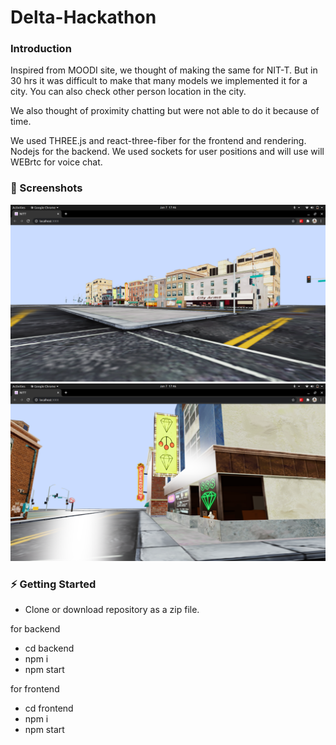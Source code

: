# Delta-Hackathon

### Introduction
Inspired from MOODI site, we thought of making the same for NIT-T. But in 30 hrs it was difficult to make that many models we implemented it for a city. You can also check other person location in the city.

We also thought of proximity chatting but were not able to do it because of time.

We used THREE.js and react-three-fiber for the frontend and rendering. Nodejs for the backend. We used sockets for user positions and will use will WEBrtc for voice chat.

### 📸 Screenshots
<img src="markdown/images/Screenshot from 2021-01-07 17-46-09.png"/>
<img src="markdown/images/Screenshot from 2021-01-07 17-46-49.png"/>

### ⚡ Getting Started
* Clone or download repository as a zip file.

for backend
* cd backend
* npm i
* npm start

for frontend
* cd frontend
* npm i
* npm start

